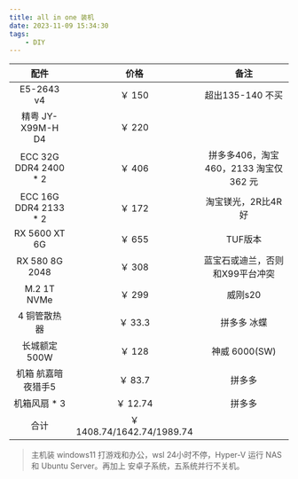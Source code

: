 ```yaml
---
title: all in one 装机
date: 2023-11-09 15:34:30
tags:
    - DIY
---
```

| 配件 | 价格 | 备注 |
| :---: | :---: | :---: |
| E5-2643 v4 | ￥ 150 | 超出135-140 不买 |
| 精粤 JY-X99M-H D4 | ￥ 220 |
| ECC 32G DDR4 2400 * 2 | ￥ 406 | 拼多多406，淘宝460，2133 淘宝仅 362 元 |
| ECC 16G DDR4 2133 * 2 | ￥ 172 | 淘宝镁光，2R比4R好 |
| RX 5600 XT 6G | ￥ 655 | TUF版本 |
| RX 580 8G 2048 | ￥ 308 | 蓝宝石或迪兰，否则和X99平台冲突 |
| M.2 1T NVMe | ￥ 299 | 威刚s20 |
| 4 铜管散热器 | ￥ 33.3 | 拼多多 冰蝶 |
| 长城额定 500W | ￥ 128 | 神威 6000(SW) |
| 机箱 航嘉暗夜猎手5 | ￥ 83.7 | 拼多多 |
| 机箱风扇 * 3 | ￥ 12.74 | 拼多多 |
| 合计 | ￥ 1408.74/1642.74/1989.74 |  |

> 主机装 windows11 打游戏和办公，wsl 24小时不停，Hyper-V 运行 NAS 和 Ubuntu Server。再加上 安卓子系统，五系统并行不关机。
